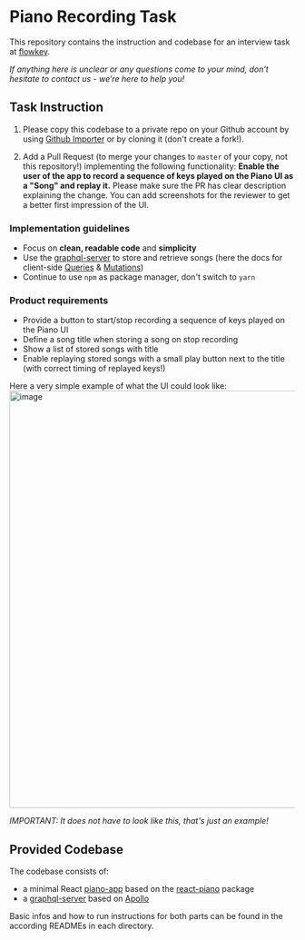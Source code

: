 # Piano Recording Task

This repository contains the instruction and codebase for an interview task at [flowkey](https://www.flowkey.com).

*If anything here is unclear or any questions come to your mind, don’t hesitate to contact us - we’re here to help you!*

## Task Instruction

1. Please copy this codebase to a private repo on your Github account by using [Github Importer](https://help.github.com/en/articles/importing-a-repository-with-github-importer) or by cloning it (don't create a fork!).

2. Add a Pull Request (to merge your changes to `master` of your copy, not this repository!) implementing the following functionality:
**Enable the user of the app to record a sequence of keys played on the Piano UI as a "Song" and replay it.**
Please make sure the PR has clear description explaining the change. You can add screenshots for the reviewer to get a better first impression of the UI.

### Implementation guidelines
- Focus on **clean, readable code** and **simplicity**
- Use the [graphql-server](graphql-server) to store and retrieve songs (here the docs for client-side [Queries](https://www.apollographql.com/docs/react/essentials/queries/) & [Mutations](https://www.apollographql.com/docs/react/essentials/mutations/))
- Continue to use `npm` as package manager, don't switch to `yarn`

### Product requirements
- Provide a button to start/stop recording a sequence of keys played on the Piano UI
- Define a song title when storing a song on stop recording
- Show a list of stored songs with title
- Enable replaying stored songs with a small play button next to the title (with correct timing of replayed keys!)

Here a very simple example of what the UI could look like:
<img width="735" alt="image" src="https://user-images.githubusercontent.com/10008938/61955349-1ce49b80-afbb-11e9-810d-108d27c25a2a.png">

*IMPORTANT: It does not have to look like this, that's just an example!*

## Provided Codebase

The codebase consists of:
- a minimal React [piano-app](piano-app) based on the [react-piano](https://github.com/kevinsqi/react-piano) package
- a [graphql-server](graphql-server) based on [Apollo](https://www.apollographql.com/)

Basic infos and how to run instructions for both parts can be found in the according READMEs in each directory.

